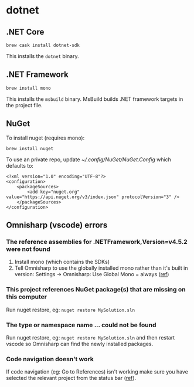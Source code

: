 # dotnet

## .NET Core

```
brew cask install dotnet-sdk
```

This installs the `dotnet` binary.

## .NET Framework

```
brew install mono
```

This installs the `msbuild` binary. MsBuild builds .NET framework targets in the project file.

## NuGet

To install nuget (requires mono):

```
brew install nuget
```

To use an private repo, update _~/.config/NuGet/NuGet.Config_ which defaults to:

```
<?xml version="1.0" encoding="UTF-8"?>
<configuration>
    <packageSources>
        <add key="nuget.org" value="https://api.nuget.org/v3/index.json" protocolVersion="3" />
    </packageSources>
</configuration>

```

## Omnisharp (vscode) errors

### The reference assemblies for .NETFramework,Version=v4.5.2 were not found

1. Install mono (which contains the SDKs)
1. Tell Omnisharp to use the globally installed mono rather than it's built in version: Settings -> Omnisharp: Use Global Mono = always ([ref](https://github.com/OmniSharp/omnisharp-vscode/issues/3063#issuecomment-678223360))

### This project references NuGet package(s) that are missing on this computer

Run nuget restore, eg: `nuget restore MySolution.sln`

### The type or namespace name ... could not be found

Run nuget restore, eg: `nuget restore MySolution.sln` and then restart vscode so Omnisharp can find the newly installed packages.

### Code navigation doesn't work

If code navigation (eg: Go to References) isn't working make sure you have selected the relevant project from the status bar ([ref](https://code.visualstudio.com/docs/languages/csharp#_roslyn-and-omnisharp)).
